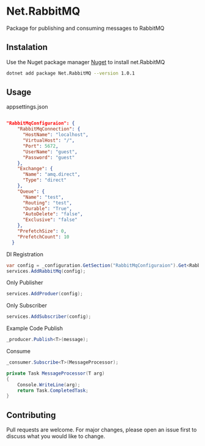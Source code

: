 # Net.RabbitMQ
Package for publishing and consuming messages to RabbitMQ

## Instalation
Use the Nuget package manager [Nuget](https://www.nuget.org/packages/Net.RabbitMQ/) to install net.RabbitMQ

```bash
dotnet add package Net.RabbitMQ --version 1.0.1
```
## Usage

appsettings.json

```json

"RabbitMqConfiguraion": {
    "RabbitMqConnection": {
      "HostName": "localhost",
      "VirtualHost": "/",
      "Port": 5672,
      "UserName": "guest",
      "Password": "guest"
    },
    "Exchange": {
      "Name": "amq.direct",
      "Type": "direct"
    },
    "Queue": {
      "Name": "test",
      "Routing": "test",
      "Durable": "True",
      "AutoDelete": "false",
      "Exclusive": "false"
    },
    "PrefetchSize": 0,
    "PrefetchCount": 10
  }

```
DI Registration

```csharp
var config = _configuration.GetSection("RabbitMqConfiguraion").Get<RabbitMQConfiguration>();
services.AddRabbitMq(config);
```

Only Publisher 
```csharp
services.AddProduer(config);
```

Only Subscriber
```csharp
services.AddSubscriber(config);
```

Example Code
Publish
```csharp
_producer.Publish<T>(message);
```

Consume
```csharp
_consumer.Subscribe<T>(MessageProcessor);

private Task MessageProcessor(T arg)
{
    Console.WriteLine(arg);
    return Task.CompletedTask;
}
```
## Contributing
Pull requests are welcome. For major changes, please open an issue first to discuss what you would like to change.
